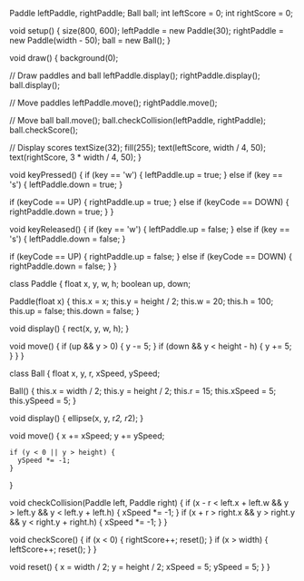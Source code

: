 Paddle leftPaddle, rightPaddle;
Ball ball;
int leftScore = 0;
int rightScore = 0;

void setup() {
  size(800, 600);
  leftPaddle = new Paddle(30);
  rightPaddle = new Paddle(width - 50);
  ball = new Ball();
}

void draw() {
  background(0);
  
  // Draw paddles and ball
  leftPaddle.display();
  rightPaddle.display();
  ball.display();
  
  // Move paddles
  leftPaddle.move();
  rightPaddle.move();
  
  // Move ball
  ball.move();
  ball.checkCollision(leftPaddle, rightPaddle);
  ball.checkScore();
  
  // Display scores
  textSize(32);
  fill(255);
  text(leftScore, width / 4, 50);
  text(rightScore, 3 * width / 4, 50);
}

void keyPressed() {
  if (key == 'w') {
    leftPaddle.up = true;
  } else if (key == 's') {
    leftPaddle.down = true;
  }
  
  if (keyCode == UP) {
    rightPaddle.up = true;
  } else if (keyCode == DOWN) {
    rightPaddle.down = true;
  }
}

void keyReleased() {
  if (key == 'w') {
    leftPaddle.up = false;
  } else if (key == 's') {
    leftPaddle.down = false;
  }
  
  if (keyCode == UP) {
    rightPaddle.up = false;
  } else if (keyCode == DOWN) {
    rightPaddle.down = false;
  }
}

class Paddle {
  float x, y, w, h;
  boolean up, down;
  
  Paddle(float x) {
    this.x = x;
    this.y = height / 2;
    this.w = 20;
    this.h = 100;
    this.up = false;
    this.down = false;
  }
  
  void display() {
    rect(x, y, w, h);
  }
  
  void move() {
    if (up && y > 0) {
      y -= 5;
    }
    if (down && y < height - h) {
      y += 5;
    }
  }
}

class Ball {
  float x, y, r, xSpeed, ySpeed;
  
  Ball() {
    this.x = width / 2;
    this.y = height / 2;
    this.r = 15;
    this.xSpeed = 5;
    this.ySpeed = 5;
  }
  
  void display() {
    ellipse(x, y, r*2, r*2);
  }
  
  void move() {
    x += xSpeed;
    y += ySpeed;
    
    if (y < 0 || y > height) {
      ySpeed *= -1;
    }
  }
  
  void checkCollision(Paddle left, Paddle right) {
    if (x - r < left.x + left.w && y > left.y && y < left.y + left.h) {
      xSpeed *= -1;
    }
    if (x + r > right.x && y > right.y && y < right.y + right.h) {
      xSpeed *= -1;
    }
  }
  
  void checkScore() {
    if (x < 0) {
      rightScore++;
      reset();
    }
    if (x > width) {
      leftScore++;
      reset();
    }
  }
  
  void reset() {
    x = width / 2;
    y = height / 2;
    xSpeed = 5;
    ySpeed = 5;
  }
}
